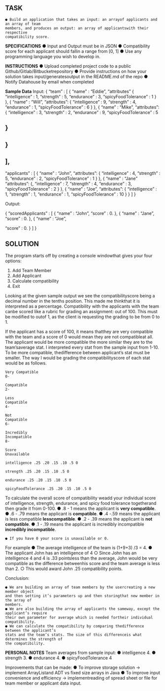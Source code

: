 ## TASK

```
● Build an application that takes an input: an arrayof applicants and an array of team
members, and produces an output: an array of applicantswith their respective
compatibility score.
```
**SPECIFICATIONS**
● Input and Output must be in JSON
● Compatibility score for each applicant should fallin a range from [0, 1]
● Use any programming language you wish to develop in.

**INSTRUCTIONS**
● Upload completed project code to a public Github/Gitlab/Bitbucketrepository
● Provide instructions on how your solution takes input/generatesoutput in the
README.md of the repo
● Notify Datahouse by email when completed

**Sample Data**
Input:
{
“team” : [
{
“name” : “Eddie”,
“attributes” {
“intelligence” : 1,
“strength” : 5,
“endurance” : 3,
“spicyFoodTolerance” : 1
}
}, {
“name” : “Will”,
“attributes”: {
“intelligence” : 9,
“strength” : 4,
“endurance” : 1,
“spicyFoodTolerance” : 6
}
}, {
“name” : “Mike”,
“attributes”: {
“intelligence” : 3,
“strength” : 2,
“endurance” : 9,
“spicyFoodTolerance” : 5


## }

## }

## ],

“applicants” : [
{
“name” : “John”,
“attributes”: {
“intelligence” : 4,
“strength” : 5,
“endurance” : 2,
“spicyFoodTolerance” : 1
}
}, {
“name” : “Jane”
“attributes”: {,
“intelligence” : 7,
“strength” : 4,
“endurance” : 3,
“spicyFoodTolerance” : 2
}
}, {
“name” : “Joe”,
“attributes”: {
“intelligence” : 1,
“strength” : 1,
“endurance” : 1,
“spicyFoodTolerance” : 10
}
}
]
}

Output:

{
“scoredApplicants” : [
{
“name” : “John”,
“score” : 0.
}, {
“name” : “Jane”,
“score” : 0.
}, {
“name” : “Joe”,


“score” : 0.
}
]
}

## SOLUTION

The program starts off by creating a console windowthat gives your four options:

1. Add Team Member
2. Add Applicant
3. Calculate compatibility
4. Exit

Looking at the given sample output we see the compatibilityscore being a decimal
number in the tenths position. This made me thinkthat it is interpreted as a percentage.
Compatibility with the applicants with the team canbe scored like a rubric for grading an
assignment: out of 100. This must be modified to outof 1, as the client is requesting the grading
to be from 0 to 1.

If the applicant has a score of 100, it means thatthey are very compatible with the team
and a score of 0 would mean they are not compatibleat all. The applicant would be more
compatible the more similar they are to the team’saverage stat. I interpreted every stat from the
sample input from 1-10. To be more compatible, thedifference between applicant’s stat must be
smaller. The way I would be grading the compatibilityscore of each stat would be as follows.

```
Very Compatible
0-
```
```
Compatible
2-
```
```
Less
Compatible
4-
```
```
Not
Compatible
6-
```
```
Incredibly
Incompatible
8-
```
```
Score
Unavailable
```
```
intelligence .25 .20 .15 .10 .5 0
```
```
strength .25 .20 .15 .10 .5 0
```
```
endurance .25 .20 .15 .10 .5 0
```
```
spicyFoodTolerance .25 .20 .15 .10 .5 0
```
To calculate the overall score of compatibility weadd your individual score of intelligence,
strength, endurance, and spicy food tolerance togetherand then grade it from 0-100.
● .8 - 1 means the applicant is **very compatible**.
● .6 - .79 means the applicant is **compatible**.
● .4 -.59 means the applicant is less compatible **lesscompatible**.
● .2 - .39 means the applicant is **not compatible**.
● .1 - .19 means the applicant is incredibly incompatible **incredibly incompatible**.


```
● If you have 0 your score is unavailable or 0.
```
For example
● The average intelligence of the team is (1+9+3) /3 = 4.
● The applicant John has an intelligence of 4
○ Since John has an intelligence 4 and 4 is .33 pointsless than the average, John
would be very compatible as the difference betweenhis score and the team
average is less than 2.
○ This would award John .25 compatibility points.

Conclusion:

```
● We are building an array of team members by the usercreating a new member object
and then setting it’s parameters up and then storingthat new member in the array of
members.
● We are also building the array of applicants the sameway, except the applicant’s require
their own parameter for average which is needed fortheir individual compatibility.
● We can calculate the compatibility by comparing thedifference between the applicant’s
stats and the team’s stats. The size of this differenceis what determines the strength of
the compatibility.
```
**PERSONAL NOTES**
Team averages from sample input:
● intelligence 4.
● strength 3.
● endurance 4.
● spicyFoodTolerance 4

Improvements that can be made:
● To improve storage solution -> implement ArrayListand ADT vs fixed size arrays in Java
● To improve input convenience and efficiency -> implementreading of spread sheet or file
for team member or applicant data input.
